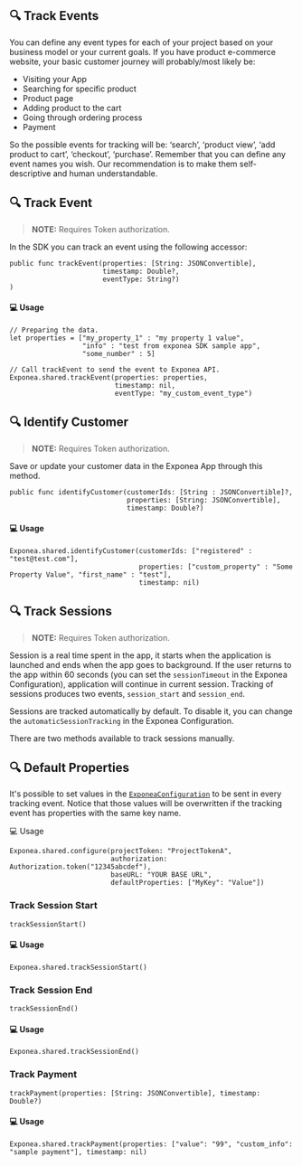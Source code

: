 ## 🔍 Track Events

You can define any event types for each of your project based on your business model or your current goals. If you have product e-commerce website, your basic customer journey will probably/most likely be:

* Visiting your App
* Searching for specific product
* Product page
* Adding product to the cart
* Going through ordering process
* Payment

So the possible events for tracking will be: ‘search’, ‘product view’, ‘add product to cart’, ‘checkout’, ‘purchase’. Remember that you can define any event names you wish. Our recommendation is to make them self-descriptive and human understandable.

## 🔍 Track Event

> **NOTE:** Requires Token authorization.

In the SDK you can track an event using the following accessor:

```
public func trackEvent(properties: [String: JSONConvertible], 
                       timestamp: Double?, 
                       eventType: String?)
)
```

#### 💻 Usage

```
// Preparing the data.
let properties = ["my_property_1" : "my property 1 value",
                  "info" : "test from exponea SDK sample app",
                  "some_number" : 5]

// Call trackEvent to send the event to Exponea API.
Exponea.shared.trackEvent(properties: properties, 
                          timestamp: nil, 
                          eventType: "my_custom_event_type")
```
        
## 🔍 Identify Customer

> **NOTE:** Requires Token authorization.

Save or update your customer data in the Exponea App through this method.

```
public func identifyCustomer(customerIds: [String : JSONConvertible]?,
                             properties: [String: JSONConvertible],
                             timestamp: Double?)
```

#### 💻 Usage

```
Exponea.shared.identifyCustomer(customerIds: ["registered" : "test@test.com"],
                                properties: ["custom_property" : "Some Property Value", "first_name" : "test"],
                                timestamp: nil)
```


## 🔍 Track Sessions

> **NOTE:** Requires Token authorization.

Session is a real time spent in the app, it starts when the application is launched and ends when the app goes to background. If the user returns to the app within 60 seconds (you can set the `sessionTimeout` in the Exponea Configuration), application will continue in current session. Tracking of sessions produces two events, `session_start` and `session_end`.

Sessions are tracked automatically by default. To disable it, you can change the `automaticSessionTracking` in the Exponea Configuration.

There are two methods available to track sessions manually.

## 🔍 Default Properties

  It's possible to set values in the [`ExponeaConfiguration`](../Documentation/CONFIG.md) to be sent in every tracking event. Notice that those values will be overwritten if the tracking event has properties with the same key name.
  
💻 Usage

```
Exponea.shared.configure(projectToken: "ProjectTokenA",
                         authorization: Authorization.token("12345abcdef"),
                         baseURL: "YOUR BASE URL",
                         defaultProperties: ["MyKey": "Value"])

```


### Track Session Start

```
trackSessionStart()
```

#### 💻 Usage

```
Exponea.shared.trackSessionStart()
```

### Track Session End

```
trackSessionEnd()
```

#### 💻 Usage

```
Exponea.shared.trackSessionEnd()
```

### Track Payment

```
trackPayment(properties: [String: JSONConvertible], timestamp: Double?)
```

#### 💻 Usage

```
Exponea.shared.trackPayment(properties: ["value": "99", "custom_info": "sample payment"], timestamp: nil)
```
